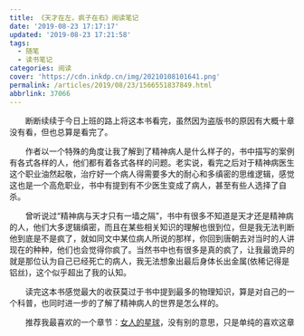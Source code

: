 ```yaml
---
title: 《天才在左，疯子在右》阅读笔记
date: '2019-08-23 17:17:17'
updated: '2019-08-23 17:21:58'
tags:
  - 随笔
  - 读书笔记
categories: 阅读
cover: 'https://cdn.inkdp.cn/img/20210108101641.png'
permalink: /articles/2019/08/23/1566551837849.html
abbrlink: 37066
---
```


  断断续续于今日上班的路上将这本书看完，虽然因为盗版书的原因有大概十章没有看，但也总算是看完了。

  作者以一个特殊的角度让我了解到了精神病人是什么样子的，书中描写的案例有各式各样的人，他们都有着各式各样的问题。老实说，看完之后对于精神病医生这个职业油然起敬，治疗好一个病人得需要多大的耐心和多缜密的思维逻辑，感觉这也是一个高危职业，书中有提到有不少医生变成了病人，甚至有些人选择了自杀。

  曾听说过“精神病与天才只有一墙之隔”，书中有很多不知道是天才还是精神病的人，他们大多逻辑缜密，而且在某些相关知识的理解也很到位，但是我无法判断他到底是不是疯了，就如同文中某位病人所说的那样，你回到唐朝去对当时的人讲现在的种种，他们也会觉得你疯了。当然书中也有很多是真的疯了，让我最诡异的就是那位认为自己已经死亡的病人，我无法想象出最后身体长出金属(依稀记得是铝丝)，这个似乎超出了我的认知。

  读完这本书感觉最大的收获莫过于书中提到最多的物理知识，算是对自己的一个科普，也同时进一步的了解了精神病人的世界是怎么样的。

  推荐我最喜欢的一个章节：[女人的星球](https://inkdp.cn/articles/2019/08/23/1566551996115.html)，没有别的意思，只是单纯的喜欢这章
